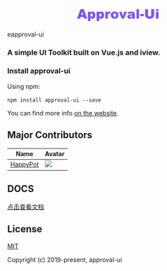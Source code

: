 <p align="center">
    <a href="https://github.com/HappyPot/approval-ui">
        <img width="200" src="https://github.com/HappyPot/approval-ui/blob/master/approval-ui.png">
    </a>
</p>
eapproval-ui
    <h3>A simple UI Toolkit built on Vue.js and iview.</h3>
</h1>

### Install approval-ui

Using npm:
```
npm install approval-ui --save
```

You can find more info [on the website](hhttps://github.com/HappyPot/approval-ui).

## Major Contributors

| Name                                                 | Avatar                                                                                                                        |
|------------------------------------------------------|-------------------------------------------------------------------------------------------------------------------------------|
| [HappyPot](https://github.com/HappyPot/eapproval-ui) | <img width="60" src="https://avatars0.githubusercontent.com/u/22255025?s=400&u=578b0fca8f1e72bb49632dc155ed597b90bdeed4&v=4"> |

## DOCS
<a href="https://github.com/HappyPot/approval-ui/blob/master/approval-ui.md">点击查看文档</a>

## License
[MIT](http://opensource.org/licenses/MIT)

Copyright (c) 2019-present, approval-ui



